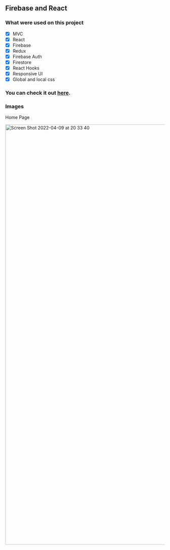 ## Firebase and React 

### What were used on this project

- [x] MVC 
- [x] React 
- [x] Firebase 
- [x] Redux 
- [x] Firebase Auth 
- [x] Firestore 
- [x] React Hooks
- [x] Responsive UI 
- [x] Global and local css 

### You can check it out [here](https://ajudadev-7bc8a.web.app). 

### Images 

 Home Page

<img width="1329" alt="Screen Shot 2022-04-09 at 20 33 40" src="https://user-images.githubusercontent.com/60064602/162595043-13749ed5-24c4-42e0-9fe8-639489d5ad78.png">
